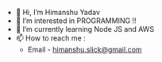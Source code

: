 - 👋 Hi, I’m Himanshu Yadav
- 👀 I’m interested in PROGRAMMING !!
- 🌱 I’m currently learning Node JS and AWS
- 📫 How to reach me : 
  -  Email - himanshu.slick@gmail.com

<!---
himanshu-slick/himanshu-slick is a ✨ special ✨ repository because its `README.md` (this file) appears on your GitHub profile.
You can click the Preview link to take a look at your changes.
--->
